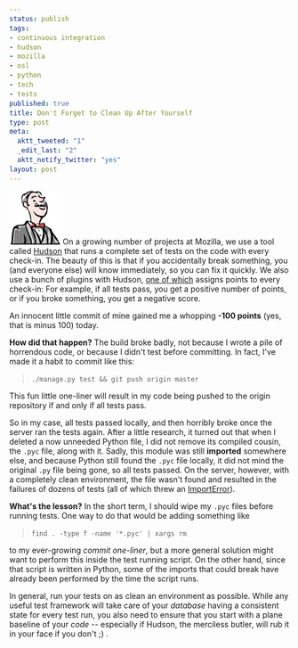 ```yaml
--- 
status: publish
tags: 
- continuous integration
- hudson
- mozilla
- osl
- python
- tech
- tests
published: true
title: Don't Forget to Clean Up After Yourself
type: post
meta: 
  aktt_tweeted: "1"
  _edit_last: "2"
  aktt_notify_twitter: "yes"
layout: post
---
```

<img src="/media/wp/2010/03/hudson-butler.png" alt="" title="The Hudson Butler." width="96" height="96" class="alignright size-full wp-image-2680" />On a growing number of projects at Mozilla, we use a tool called <a href="http://hudson-ci.org/">Hudson</a> that runs a complete set of tests on the code with every check-in. The beauty of this is that if you accidentally break something, you (and everyone else) will know immediately, so you can fix it quickly. We also use a bunch of plugins with Hudson, <a href="http://wiki.hudson-ci.org/display/HUDSON/The+Continuous+Integration+Game+plugin">one of which</a> assigns points to every check-in: For example, if all tests pass, you get a positive number of points, or if you broke something, you get a negative score.

An innocent little commit of mine gained me a whopping <strong>-100 points</strong> (yes, that is minus 100) today.

<strong>How did that happen?</strong> The build broke badly, not because I wrote a pile of horrendous code, or because I didn't test before committing. In fact, I've made it a habit to commit like this:

<blockquote><code>./manage.py test && git push origin master</code></blockquote>

This fun little one-liner will result in my code being pushed to the origin repository if and only if all tests pass.

So in my case, all tests passed locally, and then horribly broke once the server ran the tests again. After a little research, it turned out that when I deleted a now unneeded Python file, I did not remove its compiled cousin, the <code>.pyc</code> file, along with it. Sadly, this module was still <strong>imported</strong> somewhere else, and because Python still found the <code>.pyc</code> file locally, it did not mind the original <code>.py</code> file being gone, so all tests passed. On the server, however, with a completely clean environment, the file wasn't found and resulted in the failures of dozens of tests (all of which threw an <a href="http://docs.python.org/library/exceptions.html#exceptions.ImportError">ImportError</a>).

<strong>What's the lesson?</strong> In the short term, I should wipe my <code>.pyc</code> files before running tests. One way to do that would be adding something like

<blockquote><code>find . -type f -name '*.pyc' | xargs rm</code></blockquote>

to my ever-growing <em>commit one-liner</em>, but a more general solution might want to perform this inside the test running script. On the other hand, since that script is written in Python, some of the imports that could break have already been performed by the time the script runs.

In general, run your tests on as clean an environment as possible. While any useful test framework will take care of your <em>database</em> having a consistent state for every test run, you also need to ensure that you start with a plane baseline of your <em>code</em> -- especially if Hudson, the merciless butler, will rub it in your face if you don't ;) .
